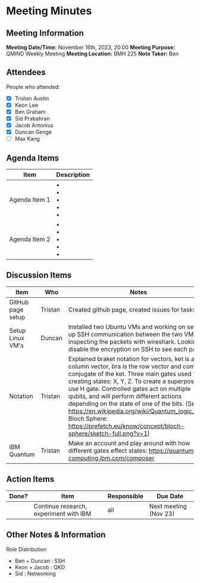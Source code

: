 # Meeting Minutes
## Meeting Information
**Meeting Date/Time:** November 16th, 2023, 20:00
**Meeting Purpose:** QMIND Weekly Meeting
**Meeting Location:** BMH 225
**Note Taker:** Ben

## Attendees
People who attended: 
- [x] Tristan Austin
- [x] Keon Lee
- [x] Ben Graham
- [x] Sid Prabahran
- [x] Jacob Antonius
- [x] Duncan Genge
- [ ] Max Kang

## Agenda Items

Item | Description
---- | ----
Agenda Item 1 | • <br>• <br>• <br>• <br>• 
Agenda Item 2 | • <br>• <br>• <br>• <br>• 

## Discussion Items
Item | Who | Notes |
---- | ---- | ---- |
GitHub page setup | Tristan | Created github page, created issues for tasks. |
Setup Linux VM's | Duncan | Installed two Ubuntu VMs and working on setting up SSH communication between the two VMs, inspecting the packets with wireshark. Looking to disable the encryption on SSH to see each packet |
Notation | Tristan | Explained braket notation for vectors, ket is a column vector, bra is the row vector and complex conjugate of the ket. Three main gates used for creating states: X, Y, Z. To create a superposition, use H gate. Controlled gates act on multiple qubits, and will perform different actions depending on the state of one of the bits. (See: https://en.wikipedia.org/wiki/Quantum_logic_gate, Bloch Sphere: https://prefetch.eu/know/concept/bloch-sphere/sketch-full.png?v=1) |
IBM Quantum | Tristan | Make an account and play around with how different gates effect states: https://quantum-computing.ibm.com/composer |


## Action Items
| Done? | Item | Responsible | Due Date |
| ---- | ---- | ---- | ---- |
| | Continue research, experiment with IBM | all | Next meeting (Nov 23) |

## Other Notes & Information
Role Distribution 
 - Ben + Duncan : SSH
 - Keon + Jacob : QKD
 - Sid : Networking
